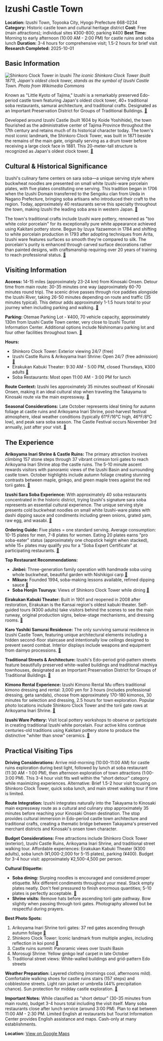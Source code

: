 # Izushi Castle Town

**Location:** Izushi Town, Toyooka City, Hyogo Prefecture 668-0234
**Category:** Historic castle town and cultural heritage district
**Cost:** Free (main attractions); individual sites ¥300-800; parking ¥400
**Best Time:** Morning to early afternoon (10:00 AM - 2:00 PM) for castle ruins and soba lunch
**Duration:** 3-4 hours for comprehensive visit; 1.5-2 hours for brief visit
**Research Completed:** 2025-10-01

## Basic Information

![Shinkoro Clock Tower in Izushi](https://upload.wikimedia.org/wikipedia/commons/a/a6/Izushi_Shinkoro.JPG)
*The iconic Shinkoro Clock Tower (built 1871), Japan's oldest clock tower, stands as the symbol of Izushi Castle Town. Photo from Wikimedia Commons*

Known as "Little Kyoto of Tajima," Izushi is a remarkably preserved Edo-period castle town featuring Japan's oldest clock tower, 40+ traditional soba restaurants, samurai architecture, and traditional crafts. Designated as an Important Preservation District for Groups of Traditional Buildings. [🔗](https://www.japan.travel/en/experiences-in-japan/190/)

Developed around Izushi Castle (built 1604 by Koide Yoshihide), the town flourished as the administrative center of Tajima Province throughout the 17th century and retains much of its historical character today. The town's most iconic landmark, the Shinkoro Clock Tower, was built in 1871 beside the remains of the main gate, originally serving as a drum tower before receiving a large clock face in 1881. This 20-meter-tall structure is recognized as Japan's oldest clock tower. [🔗](https://visitkinosaki.com/things-to-do/shinkoro-clock-tower/)

## Cultural & Historical Significance

Izushi's culinary fame centers on sara soba—a unique serving style where buckwheat noodles are presented on small white Izushi-ware porcelain plates, with five plates constituting one serving. This tradition began in 1706 when the Izushi Domain transferred to the Sengoku clan from Ueda in Nagano Prefecture, bringing soba artisans who introduced their craft to the region. Today, approximately 40 restaurants serve this specialty throughout the town, making Izushi the leading soba area in western Japan. [🔗](https://www.maff.go.jp/e/policies/market/k_ryouri/search_menu/2682/index.html)

The town's traditional crafts include Izushi ware pottery, renowned as "too white color porcelain" for its exceptionally pure white appearance achieved using Kakitani pottery stone. Begun by Izuya Yazaemon in 1784 and shifting to white porcelain production in 1793 after adopting techniques from Arita, Izushi ware features surfaces so smooth they're compared to silk. The porcelain's purity is enhanced through carved surface decorations rather than painted designs, with craftsmanship requiring over 20 years of training to reach professional status. [🔗](http://www.jtco.or.jp/en/japanese-crafts/?act=detail&id=190&p=28&c=31)

## Visiting Information

**Access:** 14-15 miles (approximately 23-24 km) from Kinosaki Onsen. Detour time from main route: 30-35 minutes one way (approximately 60-70 minutes round trip). The scenic drive passes through rice paddies alongside the Izushi River, taking 26-50 minutes depending on route and traffic (35 minutes typical). This detour adds approximately 1-1.5 hours total to your journey when including parking and walking. [🔗](https://visitkinosaki.com/trip-ideas/kinosaki-plus-1-a-day-in-izushi/)

**Parking:** Otemae Parking Lot - ¥400, 70 vehicle capacity, approximately 130m from Izushi Castle Town center, very close to Izushi Tourist Information Center. Additional options include Nishinomaru parking lot and four other facilities throughout town. [🔗](https://drivejapan.co.jp/media/spot/areas/chugoku-shikoku/spots/2338)

**Hours:**
- Shinkoro Clock Tower: Exterior viewing 24/7 (free)
- Izushi Castle Ruins & Arikoyama Inari Shrine: Open 24/7 (free admission) [🔗](https://visitkinosaki.com/things-to-do/arikoyama-castle-ruins/)
- Eirakukan Kabuki Theater: 9:30 AM - 5:00 PM, closed Thursdays, ¥300 adults [🔗](https://visitkinosaki.com/things-to-do/izushi-kabuki-theatre/)
- Soba Restaurants: Most open 11:00 AM - 3:00 PM for lunch

**Route Context:** Izushi lies approximately 35 minutes southeast of Kinosaki Onsen, making it an ideal cultural stop when traveling the Takayama to Kinosaki route via the main expressway. [🔗](https://matcha-jp.com/en/21928)

**Seasonal Considerations:** Late October represents ideal timing for autumn foliage at castle ruins and Arikoyama Inari Shrine, post-harvest festival atmosphere, ideal weather conditions (typically 61°F/16°C high, 46°F/8°C low), and peak sara soba season. The Castle Festival occurs November 3rd annually, just after your visit. [🔗](https://matcha-jp.com/en/21928)

## The Experience

**Arikoyama Inari Shrine & Castle Ruins:** The primary attraction involves climbing 157 stone steps through 37 vibrant crimson torii gates to reach Arikoyama Inari Shrine atop the castle ruins. The 5-10 minute ascent rewards visitors with panoramic views of the Izushi Basin and surrounding castle town. October highlights include autumn foliage creating stunning contrasts between maple, ginkgo, and green maple trees against the red torii gates. [🔗](https://matcha-jp.com/en/21928)

**Izushi Sara Soba Experience:** With approximately 40 soba restaurants concentrated in the historic district, trying Izushi's signature sara soba represents an essential cultural experience. The unique serving style presents cold buckwheat noodles on small white Izushi-ware plates with dashi dipping sauce and condiments including green onions, grated yam, raw egg, and wasabi. [🔗](https://www.japan.travel/en/au/news-blog/izushi-sara-soba/)

**Ordering Guide:** Five plates = one standard serving. Average consumption: 10-15 plates for men, 7-8 plates for women. Eating 20 plates earns "pro soba-eater" status (approximately one chopstick height when stacked), while 15+ plates may qualify you for a "Soba Expert Certificate" at participating restaurants. [🔗](https://matcha-jp.com/en/23589)

**Top Restaurant Recommendations:**
- **Jinbei:** Three-generation family operation with handmade soba using whole buckwheat, beautiful garden with Nishikigoi carp [🔗](http://www.jinbe.com/en/)
- **Mikura:** Founded 1994, soba-making lessons available, refined dipping sauce [🔗](https://visitkinosaki.com/dining/izushi-sara-soba-mikura/)
- **Soba Honjin Tsuruya:** Views of Shinkoro Clock Tower while dining [🔗](https://visitjapan-vegetarian.com/the-best-place-to-enjoy-izushi-soba-soba-honjin-tsuruya/)

**Eirakukan Kabuki Theater:** Built in 1901 and reopened in 2008 after restoration, Eirakukan is the Kansai region's oldest kabuki theater. Self-guided tours (¥300 adults) take visitors behind the scenes to see the main runway, original production signs, below-stage mechanisms, and dressing rooms. [🔗](https://visitkinosaki.com/things-to-do/izushi-kabuki-theatre/)

**Karo Yashiki Samurai Residence:** The only surviving samurai residence in Izushi Castle Town, featuring unique architectural elements including a hidden second-floor staircase and intentionally low ceilings designed to prevent sword combat. Interior displays include weapons and equipment from daimyo processions. [🔗](https://visitkinosaki.com/things-to-do/karoyashiki/)

**Traditional Streets & Architecture:** Izushi's Edo-period grid-pattern streets feature beautifully preserved white-walled buildings and traditional machiya townhouses, designated as an Important Preservation District for Groups of Traditional Buildings. [🔗](https://matcha-jp.com/en/21936)

**Kimono Rental Experience:** Izushi Kimono Rental Mu offers traditional kimono dressing and rental: 3,000 yen for 3 hours (includes professional dressing, geta sandals), choose from approximately 170-180 kimonos, 30 minutes for selection and dressing, 2.5 hours for town exploration. Popular photo locations include Shinkoro Clock Tower and the torii gate rows at Arikoyama Inari Shrine. [🔗](https://visitkinosaki.com/tour-packages/izushi-kimono-rental/)

**Izushi Ware Pottery:** Visit local pottery workshops to observe or participate in creating traditional Izushi white porcelain. Four active kilns continue centuries-old traditions using Kakitani pottery stone to produce the distinctive "whiter than snow" ceramics. [🔗](https://www.izushi.co.jp/en/izushiwarepaint/)

## Practical Visiting Tips

**Driving Considerations:** Arrive mid-morning (10:00-11:00 AM) for castle ruins exploration during best light, followed by lunch at soba restaurant (11:30 AM - 1:00 PM), then afternoon exploration of town attractions (1:00-3:00 PM). This 3-4 hour visit fits well within the "short detour" category while maximizing experiences. Alternative: Brief 1.5-2 hour visit focusing on Shinkoro Clock Tower, quick soba lunch, and main street walking tour if time is limited.

**Route Integration:** Izushi integrates naturally into the Takayama to Kinosaki main expressway route as a cultural and culinary stop approximately 35 minutes before reaching your Kinosaki Onsen destination. The stop provides cultural immersion in Edo-period castle town architecture and traditional crafts, creating a thematic bridge between Takayama's preserved merchant districts and Kinosaki's onsen town character.

**Budget Considerations:** Free attractions include Shinkoro Clock Tower (exterior), Izushi Castle Ruins, Arikoyama Inari Shrine, and traditional street walking tour. Affordable experiences: Eirakukan Kabuki Theater (¥300 adults), soba lunch (¥1,000-2,000 for 5-15 plates), parking (¥400). Budget for 3-4 hour visit: approximately ¥2,500-4,500 per person.

**Cultural Etiquette:**
- **Soba dining:** Slurping noodles is encouraged and considered proper etiquette. Mix different condiments throughout your meal. Stack empty plates neatly. Don't feel pressured to finish enormous quantities; 5-10 plates is perfectly acceptable. [🔗](https://www.japan.travel/en/au/news-blog/izushi-sara-soba/)
- **Shrine visits:** Remove hats before ascending torii gate pathway. Bow slightly when passing through torii gates. Photography allowed but be respectful during prayers.

**Best Photo Spots:**
1. Arikoyama Inari Shrine torii gates: 37 red gates ascending through autumn foliage [🔗](https://matcha-jp.com/en/22615)
2. Shinkoro Clock Tower: Iconic landmark from multiple angles, including reflection in koi pond [🔗](https://visitkinosaki.com/things-to-do/shinkoro-clock-tower/)
3. Castle ruins summit: Panoramic views over Izushi Basin
4. Morosugi Shrine: Yellow ginkgo leaf carpet in late October
5. Traditional street views: White-walled buildings and grid-pattern Edo streets

**Weather Preparation:** Layered clothing (mornings cool, afternoons mild). Comfortable walking shoes for castle ruins stairs (157 steps) and cobblestone streets. Light rain jacket or umbrella (44% precipitation chance). Sun protection for midday castle exploration. [🔗](https://matcha-jp.com/en/21928)

**Important Notes:** While classified as "short detour" (30-35 minutes from main route), budget 3-4 hours total including the visit itself. Many soba restaurants close after lunch service (around 3:00 PM). Plan to eat between 11:00 AM - 2:30 PM. Limited English at restaurants but Tourist Information Center provides English assistance and maps. Cash-only at many establishments.

**Location:** [View on Google Maps](https://maps.google.com/maps?q=35.4629,134.8738)
